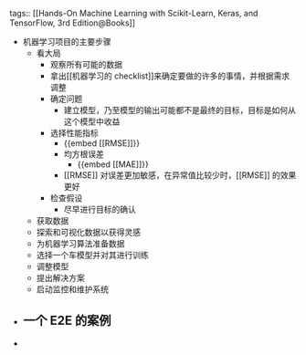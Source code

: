 tags:: [[Hands-On Machine Learning with Scikit-Learn, Keras, and TensorFlow, 3rd Edition@Books]]

- 机器学习项目的主要步骤
	- 看大局
		- 观察所有可能的数据
		- 拿出[[机器学习的 checklist]]来确定要做的许多的事情，并根据需求调整
		- 确定问题
			- 建立模型，乃至模型的输出可能都不是最终的目标，目标是如何从这个模型中收益
		- 选择性能指标
			- {{embed [[RMSE]]}}
			- 均方根误差
				- {{embed [[MAE]]}}
			- [[RMSE]] 对误差更加敏感，在异常值比较少时，[[RMSE]] 的效果更好
		- 检查假设
			- 尽早进行目标的确认
	- 获取数据
	- 探索和可视化数据以获得灵感
	- 为机器学习算法准备数据
	- 选择一个车模型并对其进行训练
	- 调整模型
	- 提出解决方案
	- 启动监控和维护系统
- 一个 E2E 的案例
	-
-